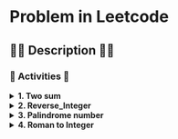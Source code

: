 # Problem in Leetcode
## :scroll::book: Description :book::scroll:
### :memo: Activities :memo:
<details>
<summary><b>1. Two sum</b></summary>

## Two sum
Given an array of integers nums and an integer target, return indices of the two numbers such that they add up to target.
You may assume that each input would have exactly one solution, and you may not use the same element twice.
You can return the answer in any order.
### Example

---
#### INPUT
>nums = [2,7,11,15], target = 9
#### OUTPUT
>[0,1]
---
#### INPUT
>nums = [3,2,4], target = 6
#### OUTPUT
>[0,1]
---

### Whiteboard
* In the lost case (O(**n<sup>2</sup>**))
<div align="center">
<img src="https://user-images.githubusercontent.com/66263776/116494229-02151a00-a866-11eb-971c-6752ed3718f4.png" width="600" height= "600">
</div>
<div align="center">
    <table>
        <tr>
            <th><center>Runtime</center></th>
            <th><center>Memory</center></th>
        </tr>
        <tr>
            <td align="center">464 ms</td>
            <td align="center">14.4 MB</td>
        </tr>
    </table>
</div>

<div align="center">

[Check code](https://github.com/CBarreiro96/PlatformWeb_Exercise/commit/2aaaee9a18c0cbb4abaa0dcdcaa811952186067f#diff-24c60a2d6f3815ab6f252e4ba704a7ff0f5f813ce4b8fb3cb9a9676acf2256bd)

</div>

* The best case O(**n**)
<div align="center">
<img src="https://user-images.githubusercontent.com/66263776/116566410-5ce15c80-a8cc-11eb-9ce1-f4688e93b9fe.png" width="600" height= "600">
</div>
<div align="center">
    <table>
        <tr>
            <th><center>Runtime</center></th>
            <th><center>Memory</center></th>
        </tr>
        <tr>
            <td align="center">40 ms</td>
            <td align="center">14.5 MB</td>
        </tr>
    </table>
</div>

<div align="center">

[Check code](https://github.com/CBarreiro96/PlatformWeb_Exercise/blob/master/Leetcode/Python/Two_Sum.py)

</div>

</details>

<details>
    <summary><b>2. Reverse_Integer</b></summary>
    
## Reverse Integer
### :scroll: Description :scroll:

Given a signed 32-bit integer x, return x with its digits reversed. If reversing x causes the value 
to go outside the signed 32-bit integer range [-2<sup>31</sup>, 2<sup>31</sup> - 1], then return 0.

---
### INPUT
>x = 123
### OUTPUT
>321
---
### INPUT
>x = -123
### OUTPUT
>-321
---
### INPUT
>x = 0
### OUTPUT
>0
---
## WHiteboard

<div align="center">
<img src="https://user-images.githubusercontent.com/66263776/116604605-f5d79e00-a8f3-11eb-9e72-4ba8eaa54c41.png" width="600" height= "600">
</div>

<div align="center">
    <table>
        <tr>
            <th><center>Runtime</center></th>
            <th><center>Memory</center></th>
        </tr>
        <tr>
            <td align="center">32 ms</td>
            <td align="center">14.2 MB</td>
        </tr>
    </table>
</div>

</details>

<details>
<summary><b>3. Palindrome number</b></summary>

## :scroll: Description :Scroll:
Given an integer x, return true if x is palindrome integer.

An integer is a palindrome when it reads the same backward as forward. 
For example, 121 is palindrome while 123 is not.

---
### INPUT
>x = 121
### OUTPUT
> true
---
### INPUT
>x = -121
### OUTPUT
>false
---
### INPUT
>x = 10
### OUTPUT
>false
---
### INPUT
>x = -101
### OUTPUT
>false

## WHITEBOARD
<div align="center">
<img src="https://user-images.githubusercontent.com/66263776/116754448-5d621c00-a9ce-11eb-8773-3387473e970d.png" width="600" height= "600">
</div>
</details>

<details>
    <summary><b>4. Roman to Integer</b></summary>

## :scroll: Description :Scroll:
Roman numerals are represented by seven different symbols: I, V, X, L, C, D and M.
```
Symbol       Value
I             1
V             5
X             10
L             50
C             100
D             500
M             1000
```
For example, 2 is written as II in Roman numeral, just two one's added together. 12 is written as XII, which is simply X + II. The number 27 is written as XXVII, which is XX + V + II.
Roman numerals are usually written largest to smallest from left to right. However, the numeral for four is not IIII. Instead, the number four is written as IV. Because the one is before the five we subtract it making four. The same principle applies to the number nine, which is written as IX. There are six instances where subtraction is used:

* I can be placed before V (5) and X (10) to make 4 and 9. 
* X can be placed before L (50) and C (100) to make 40 and 90. 
* C can be placed before D (500) and M (1000) to make 400 and 900.<br>
Given a roman numeral, convert it to an integer.

---
### INPUT
>s = "III"
### OUTPUT
> 3

---

### INPUT
>s = "IV"
### OUTPUT
> 4

---

### INPUT
>s = "LVIII"
### OUTPUT
> 58

---

### INPUT
>s = "MCMXCIV"
### OUTPUT
> 1994

---

## WHITEBOARD
<div align="center">
<img src="https://user-images.githubusercontent.com/66263776/116800166-24a46e80-aac4-11eb-9b0d-df0dd0475fb5.png" width="600" height= "600">
</div>
</details>